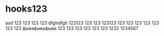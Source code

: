 # hooks123
 asd
123
123
123
123
dfghdfgh
123123
123
123
123123
123
123
123
123
123
123
123
фывафывафыва
123
123
123
123
123
123
1232
1234567